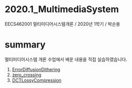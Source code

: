 # 2020.1_MultimediaSystem
EECS462001 멀티미디어시스템개론 / 2020년 1학기 / 박순용

# summary
멀티미디어시스템 개론 수업에서 배운 내용을 직접 실습하였습니다.

1. [ErrorDiffusionDithering](/ErrorDiffusionDithering)
2. [zero_crossing](/zero_crossing/README.md)
3. [DCTLossyCompression](/DCTLossyCompression/README.md)
